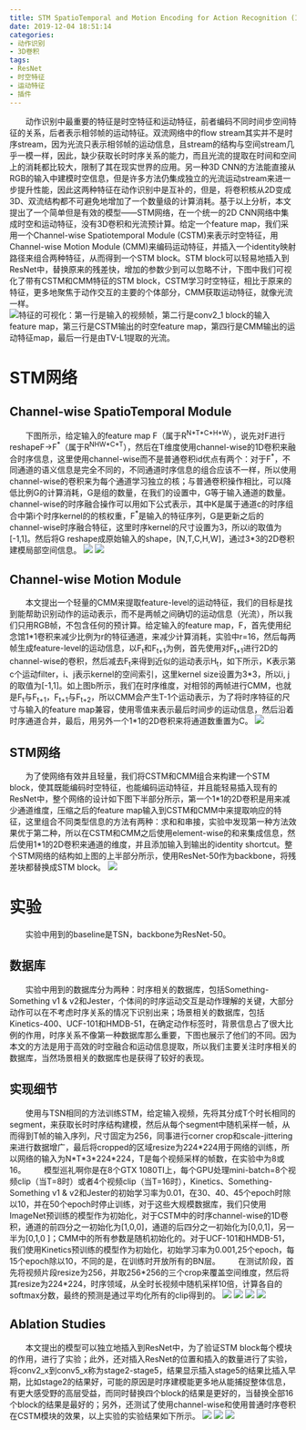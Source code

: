 ```yaml
---
title: STM SpatioTemporal and Motion Encoding for Action Recognition (ICCV 2019)
date: 2019-12-04 18:51:14
categories: 
- 动作识别
- 3D卷积
tags:
- ResNet
- 时空特征
- 运动特征
- 插件
---
```

&emsp;&emsp;动作识别中最重要的特征是时空特征和运动特征，前者编码不同时间步空间特征的关系，后者表示相邻帧的运动特征。双流网络中的flow stream其实并不是时序stream，因为光流只表示相邻帧的运动信息，且stream的结构与空间stream几乎一模一样，因此，缺少获取长时时序关系的能力，而且光流的提取在时间和空间上的消耗都比较大，限制了其在现实世界的应用。另一种3D CNN的方法能直接从RGB的输入中建模时空信息，但是许多方法仍集成独立的光流运动stream来进一步提升性能，因此这两种特征在动作识别中是互补的，但是，将卷积核从2D变成3D、双流结构都不可避免地增加了一个数量级的计算消耗。基于以上分析，本文提出了一个简单但是有效的模型——STM网络，在一个统一的2D CNN网络中集成时空和运动特征，没有3D卷积和光流预计算。给定一个feature map，我们采用一个Channel-wise Spatiotemporal Module (CSTM)来表示时空特征，用Channel-wise Motion Module (CMM)来编码运动特征，并插入一个identity映射路径来组合两种特征，从而得到一个STM block。STM block可以轻易地插入到ResNet中，替换原来的残差快，增加的参数少到可以忽略不计，下图中我们可视化了带有CSTM和CMM特征的STM block，CSTM学习时空特征，相比于原来的特征，更多地聚焦于动作交互的主要的个体部分，CMM获取运动特征，就像光流一样。
![](/images/STM/fig_vis.png "特征的可视化：第一行是输入的视频帧，第二行是conv2_1 block的输入feature map，第三行是CSTM输出的时空feature map，第四行是CMM输出的运动特征map，最后一行是由TV-L1提取的光流。")
# STM网络
## Channel-wise SpatioTemporal Module
&emsp;&emsp;下图所示，给定输入的feature map F（属于R<sup>N\*T\*C\*H\*W</sup>），说先对F进行reshapeF->F<sup>\*</sup>（属于R<sup>NHW\*C\*T</sup>），然后在T维度使用channel-wise的1D卷积来融合时序信息，这里使用channel-wise而不是普通卷积id优点有两个：对于F<sup>\*</sup>，不同通道的语义信息是完全不同的，不同通道时序信息的组合应该不一样，所以使用channel-wise的卷积来为每个通道学习独立的核；与普通卷积操作相比，可以降低比例G的计算消耗，G是组的数量，在我们的设置中，G等于输入通道的数量。channel-wise的时序融合操作可以用如下公式表示，其中K是属于通道c的时序组合中第i个时序kernel的的核权重，F<sup>\*</sup>是输入的特征序列，G是更新之后的channel-wise时序融合特征，这里时序kernel的尺寸设置为3，所以i的取值为[-1,1]。然后将G reshape成原始输入的shape，[N,T,C,H,W]，通过3\*3的2D卷积建模局部空间信息。
![](/images/STM/fig_channel.png "")
![](/images/STM/for_tem.png "")
## Channel-wise Motion Module
&emsp;&emsp;本文提出一个轻量的CMM来提取feature-level的运动特征，我们的目标是找到能帮助识别动作的运动表示，而不是两帧之间确切的运动信息（光流），所以我们只用RGB帧，不包含任何的预计算。给定输入的feature map，F，首先使用纪念馆1\*1卷积来减少比例为r的特征通道，来减少计算消耗，实验中r=16，然后每两帧生成feature-level的运动信息，以F<sub>t</sub>和F<sub>t+1</sub>为例，首先使用对F<sub>t+1</sub>进行2D的channel-wise的卷积，然后减去F<sub>t</sub>来得到近似的运动表示H<sub>t</sub>，如下所示，K表示第c个运动filter，i、j表示kernel的空间索引，这里kernel size设置为3\*3，所以i, j的取值为[-1,1]。如上图b所示，我们在时序维度，对相邻的两帧进行CMM，也就是F<sub>t</sub>与F<sub>t+1</sub>，F<sub>t+1</sub>与F<sub>t+2</sub>，所以CMM会产生T-1个运动表示，为了将时序特征的尺寸与输入的feature map兼容，使用零值来表示最后时间步的运动信息，然后沿着时序通道合并，最后，用另外一个1\*1的2D卷积来将通道数重置为C。
![](/images/STM/for_motion.png "")
## STM网络
&emsp;&emsp;为了使网络有效并且轻量，我们将CSTM和CMM组合来构建一个STM block，使其既能编码时空特征，也能编码运动特征，并且能轻易插入现有的ResNet中，整个网络的设计如下图下半部分所示，第一个1\*1的2D卷积是用来减少通道维度，压缩之后的feature map输入到CSTM和CMM中来提取响应的特征，这里组合不同类型信息的方法有两种：求和和串接，实验中发现第一种方法效果优于第二种，所以在CSTM和CMM之后使用element-wise的和来集成信息，然后使用1\*1的2D卷积来通道的维度，并且添加输入到输出的identity shortcut。整个STM网络的结构如上图的上半部分所示，使用ResNet-50作为backbone，将残差块都替换成STM block。
![](/images/STM/fig_stm.png "")
# 实验
&emsp;&emsp;实验中用到的baseline是TSN，backbone为ResNet-50。
## 数据库
&emsp;&emsp;实验中用到的数据库分为两种：时序相关的数据库，包括Something-Something v1 & v2和Jester，个体间的时序运动交互是动作理解的关键，大部分动作可以在不考虑时序关系的情况下识别出来；场景相关的数据库，包括Kinetics-400、UCF-101和HMDB-51，在确定动作标签时，背景信息占了很大比例的作用，时序关系不像第一种数据库那么重要，下图也展示了他们的不同。因为本文的方法是用于高效的时空融合和运动信息提取，所以我们主要关注时序相关的数据库，当然场景相关的数据库也是获得了较好的表现。
## 实现细节
&emsp;&emsp;使用与TSN相同的方法训练STM，给定输入视频，先将其分成T个时长相同的segment，来获取长时时序结构建模，然后从每个segment中随机采样一帧，从而得到T帧的输入序列，尺寸固定为256，同事进行corner crop和scale-jittering来进行数据增广，最后将cropped的区域resize为224\*224用于网络的训练，所以网络的输入为N\*T\*3\*224\*224，T是每个视频采样的帧数，在实验中为8或16。
&emsp;&emsp;模型巡礼啊你是在8个GTX 1080TI上，每个GPU处理mini-batch=8个视频clip（当T=8时）或者4个视频clip（当T=16时），Kinetics、Something-Something v1 & v2和Jester的初始学习率为0.01，在30、40、45个epoch时除以10，并在50个epoch时停止训练，对于这些大规模数据库，我们只使用ImageNet预训练的模型作为初始化，对于CSTM中的时序channel-wise的1D卷积，通道的前四分之一初始化为[1,0,0]，通道的后四分之一初始化为[0,0,1]，另一半为[0,1,0 ]；CMM中的所有参数是随机初始化的。对于UCF-101和HMDB-51，我们使用Kinetics预训练的模型作为初始化，初始学习率为0.001,25个epoch，每15个epoch除以10，不同的是，在训练时开放所有的BN层。
&emsp;&emsp;在测试阶段，首先将视频片段resize为256，并取256\*256的三个crop来覆盖空间维度，然后将其resize为224\*224，时序领域，从全时长视频中随机采样10倍，计算各自的softmax分数，最终的预测是通过平均化所有的clip得到的。
![](/images/STM/tab_some.png "")
![](/images/STM/tab_jester.png "")
![](/images/STM/tab_kin.png "")
![](/images/STM/tab_scene.png "")
## Ablation Studies
&emsp;&emsp;本文提出的模型可以独立地插入到ResNet中，为了验证STM block每个模块的作用，进行了实验；此外，还对插入ResNet的位置和插入的数量进行了实验，将conv2_x到conv5_x称为stage2-stage5，结果显示插入stage5的结果比插入早期，比如stage2的结果好，可能的原因是时序建模能更多地从能捕捉整体信息，有更大感受野的高层受益，而同时替换四个block的结果是更好的，当替换全部16个block的结果是最好的；另外，还测试了使用channel-wise和使用普通时序卷积在CSTM模块的效果，以上实验的实验结果如下所示。
![](/images/STM/tab_abli.png "")
![](/images/STM/tab_abla.png "")
![](/images/STM/tab_runtime.png "")